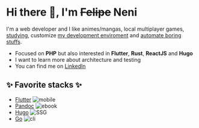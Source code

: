 
# Hi there 👋, I'm ~~Felipe~~ Neni

I'm a web developer and I like animes/mangas, local multiplayer games, [studying](http://neni.dev/ead), customize [my development enviroment](http://d.neni.dev) and [automate boring stuffs](http://neni.dev/log).

- Focused on **PHP** but also interested in **Flutter**, **Rust**, **ReactJS** and **Hugo**
- I want to learn more about architecture and testing
- You can find me on [LinkedIn](https://www.linkedin.com/in/nenitf/)

## :sparkles: Favorite stacks :sparkles:

- [Flutter](https://github.com/nenitf/kros6) ![mobile](https://img.shields.io/badge/%20-mobile-blue)
- [Pandoc](https://github.com/nenitf/intro-dev-web) ![ebook](https://img.shields.io/badge/%20-ebook-blue)
- [Hugo](https://github.com/nenitf/blog_projeto-bilingue) ![SSG](https://img.shields.io/badge/%20-SSG-blue)
- [Go](https://github.com/nenitf/gon) ![cli](https://img.shields.io/badge/%20-CLI-blue)

<!-- - [PHP, PHPUnit, Laravel, Sail and PostgreSQL](/laysta_api) ![web backend](https://img.shields.io/badge/%20-web%20backend-blue) -->
<!-- - [React, Tailwind, Vitest and Typescript](/laysta_ui) ![web frontend](https://img.shields.io/badge/%20-web%20frontend-blue) -->
<!-- - [Playwright](/laysta_qa) ![web e2e testing](https://img.shields.io/badge/%20-web%20frontend-blue) -->
<!-- - [Rust](/local-ws) ![local backend](https://img.shields.io/badge/%20-local%20web%20backend-blue) -->
<!-- - [Rust](/precomar) ![cli](https://img.shields.io/badge/%20-CLI-blue) -->
<!-- - [Hugo](https://github.com/nenitf/proderit) ![SSG](https://img.shields.io/badge/%20-SSG-blue) -->
